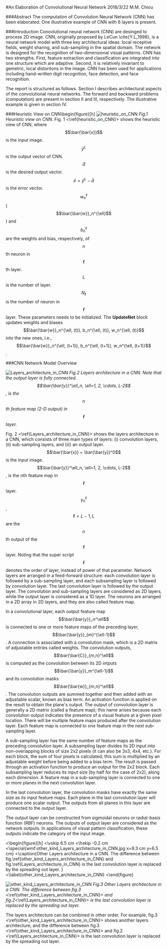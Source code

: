 #An Elaboration of Convolutional Neural Network
2018/3/22 M.M. Chiou

###Abstract 
The computation of Convolution Neural Network (CNN) has been elaborated.
One illustrative example of CNN with 6 layers is present.

###Introduction
 Conovlutional neural network (CNN) are desinged to process 2D image.
CNN, originally proposed by LeCun \cite{Y.L_1998}, is a neural network model with three key architectural ideas: local receptive fields, weight sharing, and sub-sampling in the spatial domain.
The network is designed for the recognition of two-dimensional visual patterns.
CNN has two strengths. First, feature extraction and classification are integrated into one structure which are adaptive.
Second, it is relatively invariant to gemetric, local distoritons in the image.
CNN has been used for applications including hand-written digit recognition, face detection, and face recognition.

The report is structured as follows.
Section I describes architectural aspects of the convolutional neural networks.
The forward and backward problems (computation) are present in section II and III, respectively.
The illustrative example is given in section IV.

###Heuristic View on CNN\begin{figure}[h]
![heuristic_on_CNN](/assets/heuristic_on_CNN.jpg)
*Fig.1 Heuristic view on CNN.*
Fig. 1 <\ref{heuristic_on_CNN}> shows the heuristic view of CNN, where $$\bar{\bar{x}}$$ is the input image. $$\bar{y}^L$$ is the output vector of CNN. $$\bar{d}$$ is the desired output vector. $$\bar{e} = \bar{y}^L - \bar{d}$$  is the error vector. $$w_n^\ell$$ ($$\bar{\bar{w}}_n^{\ell}$$) and $$b_n^\ell$$ are the weights and bias, respectively, of $$n$$th neuron in $$\ell$$th layer. $$L$$ is the number of layer. $$N_\ell$$ is the number of neuron in $$\ell$$ layer. These parameters needs to be initialized. The **UpdateNet** block updates weights and biases $$\bar{\bar{w}}_n^{\ell, (t)}, b_n^{\ell, (t)}, w_n^{\ell, (t)}$$ into the new ones, i.e., $$\bar{\bar{w}}_n^{\ell, (t+1)}, b_n^{\ell, (t+1)}, w_n^{\ell, (t+1)}$$.

###CNN Network Model Overview

![Layers_architecture_in_CNN](/assets/Layers_architecture_in_CNN.jpg)
*Fig.2 Layers architecture in a CNN. Note that the output layer is fully connected. $$\bar{\bar{y}}^\ell_n, \ell=1, 2, \cdots, L-2$$, is the $$n$$th  feature map (2-D output) in $$\ell$$ layer.*

Fig. 2 <\ref{Layers_architecture_in_CNN}> shows the layers architecture in a CNN, which consists of three main types of layers: (i) convolution layers, (ii) sub-sampling layers, and (iii) an output layer. $$\bar{\bar{x}} = \bar{\bar{y}}^0$$ is the input image. $$\bar{\bar{y}}^\ell_n, \ell=1, 2, \cdots, L-2$$, is the $n$th feature map in $$\ell$$ layer.$$y_n^\ell$$, $$\ell=L-1, L$$ are the $$n$$th output of the $$\ell$$ layer. Noting that the super script $$\ell$$ denotes the order of layer, instead of power of that parameter. Network layers are arranged in a feed-forward structure: each convolution layer is followed by a sub-sampling layer, and each subsampling layer is followed by convolution layer. The last convolution layer is followed by the output layer. The convolution and sub-sampling layers are considered as 2D layers, while the output layer is considered as a 1D layer. The neurons are arranged in a 2D array in 2D layers, and they are also called feature map.

In a convolutional layer, each output feature map $$\bar{\bar{y}}_n^\ell$$ is connected to one or more feature maps of the preceding layer, $$\bar{\bar{y}}_{m}^{\ell-1}$$. A connection is associated with a convolution mask, which is a 2D matrix of adjustable entries called weights. The convolution outputs, $$\bar{\bar{C}}_{m,n}^\ell$$ is computed as the convolution between its 2D intputs $$\bar{\bar{y}}_m^{\ell-1}$$ and its convolution masks $$\bar{\bar{w}}_{m,n}^\ell$$. The convolution outputs are summed together and then added with an adjustable scalar, known as bias term. An activation function is applied on the result to obtain the plane's output. The output of convolution layer is generally a 2D matrix (called a feature map); this name arises because each convolution output indicates the presence of a visual feature at a given pixel location. There will be multiple feature maps produced after the convolution layer. Each feature map is connected to one feature map in the next sub-sampling layer.

A sub-sampling layer has the same number of feature maps as the preceding convolution layer. A subsampling layer divides its 2D input into non-overlapping blocks of size 2x2 pixels (it can also be 3x3, 4x4, etc.). For each block, the sum of four pixels is calculated; this sum is multiplied by an adjustable weight before being added to a bias term. The result is passed through an activation function to produce an output for the 2x2 block. Each subsampling layer reduces its input size (by half for the case of 2x2), along each dimension. A feature map in a sub-sampling layer is connected to one or more planes in the next convolution layer.

In the last convolution layer, the convolution masks have exactly the same size as its input feature maps. Each plane in the last convolution layer will produce one scalar output. The outputs from all planes in this layer are connected to the output layer.

The output layer can be constructed from sigmoidal neurons or radial-basis function (RBF) neurons. The outputs of output layer are considered as the network outputs. In applications of visual pattern classification, these outputs indicate the category of the input image.


<\begin{figure}[h]
<\vskip 6.5 cm
<\hskip -0.2 cm
<\special{wmf:other_kind_Layers_architecture_in_CNN.jpg x=9.3 cm y=6.5 cm}
<\caption{Other Layers architecture in a CNN. The difference between fig.\ref{other_kind_Layers_architecture_in_CNN} and fig.\ref{Layers_architecture_in_CNN} is the last convolution layer is replaced by the spreading out layer. }
<\label{other_kind_Layers_architecture_in_CNN}
<\end{figure}

![other_kind_Layers_architecture_in_CNN](/assets/other_kind_Layers_architecture_in_CNN.jpg)
*Fig.3 Other Layers architecture in a CNN. The difference between fig.3* <\ref{other_kind_Layers_architecture_in_CNN}> *and fig.2*<\ref{Layers_architecture_in_CNN}> *is the last convolution layer is replaced by the spreading out layer.*

The layers architecture can be combined in other order. For example, fig.3 <\ref{other_kind_Layers_architecture_in_CNN}> shows another layers architecture, and the difference between fig.3 <\ref{other_kind_Layers_architecture_in_CNN}> and fig.2 <\ref{Layers_architecture_in_CNN}> is the last convolution layer is replaced by the spreading out layer.